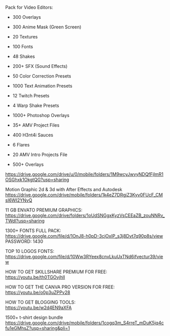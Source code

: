 Pack for Video Editors:<br>

- 300 Overlays<br>
- 300 Anime Mask (Green Screen)<br>
- 20 Textures<br>

- 100 Fonts<br>
- 48 Shakes<br>
- 200+ SFX (Sound Effects)<br>
- 50 Color Correction Presets<br>
- 1000 Text Animation Presets<br>
- 12 Twitch Presets<br>
- 4 Warp Shake Presets<br>
- 1000+ Photoshop Overlays<br>
- 35+ AMV Project Files<br>
- 400 H3nt4i Sauces<br>
- 6 Flares<br>
- 20 AMV Intro Projects File<br>
- 500+ Overlays<br>

https://drive.google.com/drive/u/0/mobile/folders/1M9wcyJwvyNDQfFjlmR1OSGhxk1OkgtQG?usp=sharing

Motion Graphic 2d & 3d with After Effects and Autodesk<br>
https://drive.google.com/drive/mobile/folders/1k4eZ7DRgjZ3Kyv0FUcF_CMsI6WI2YNvQ

11 GB ENVATO PREMIUM GRAPHICS:<br>
https://drive.google.com/drive/folders/1oUdSNGgxKyzVsCEEaZB_zouNNRv_TWdl?usp=sharing

1300+ FONTS FULL PACK:<br>
https://drive.google.com/file/d/1OnJ8-h0pD-3cjOxIP_s3j8Dvt7q90p8s/view<br>
PASSWORD: 1430

TOP 10 LOGOS FONTS:<br>
https://drive.google.com/file/d/10Ww3RYeex8cnvLkuUxTNd6ifvectur39/view

HOW TO GET SKILLSHARE PREMIUM FOR FREE:<br>
https://youtu.be/th0TGOvjhlI

HOW TO GET THE CANVA PRO VERSION FOR FREE:<br>
https://youtu.be/o0p3uZPPv28


HOW TO GET BLOGGING TOOLS:<br>
https://youtu.be/w2d4EN9aXFA

1500+ t-shirt design bundle<br>
https://drive.google.com/drive/mobile/folders/1cogq3m_S4rreT_mDuK5jq4cfu1eGMhsZ?usp=sharing&pli=1
